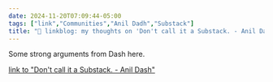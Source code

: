 ```yaml
---
date: 2024-11-20T07:09:44-05:00
tags: ["link","Communities","Anil Dadh","Substack"]
title: "🔗 linkblog: my thoughts on 'Don't call it a Substack. - Anil Dash'"
---
```

Some strong arguments from Dash here.

[link to "Don't call it a Substack. - Anil Dash"](https://www.anildash.com/2024/11/19/dont-call-it-a-substack/)